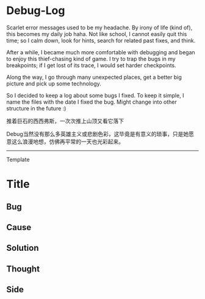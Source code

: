 # Debug-Log

Scarlet error messages used to be my headache. By irony of life (kind of), this becomes my daily job haha. Not like school, I cannot easily quit this time; so I calm down, look for hints, search for related past fixes, and think. 

After a while, I became much more comfortable with debugging and began to enjoy this thief-chasing kind of game. I try to trap the bugs in my breakpoints; if I get lost of its trace, I would set harder checkpoints. 

Along the way, I go through many unexpected places, get a better big picture and pick up some technology. 

So I decided to keep a log about some bugs I fixed. To keep it simple, I name the files with the date
I fixed the bug. Might change into other structure in the future :) 

推着巨石的西西弗斯，一次次推上山顶又看它落下

Debug当然没有那么多英雄主义或悲剧色彩，这毕竟是有意义的琐事，只是她愿意这么浪漫地想，仿佛再平常的一天也光彩起来。

-------------------------------------------------------------------------------------------------------------------------------------------------------------------
Template 

# Title

## Bug

## Cause 

## Solution 

## Thought

## Side
